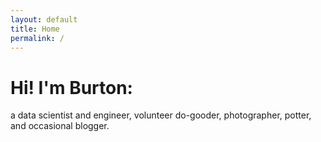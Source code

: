 ```yaml
---
layout: default
title: Home
permalink: /
---
```


# Hi! I'm Burton:

a data scientist and engineer, volunteer do-gooder, photographer, potter, and occasional blogger.

<div id="social-icons">
    <a class="site-link" href="https://github.com/{{ site.github_username }}" title="GitHub">
        <i class="fa fa-github-square fa-fw fa-2x"></i>
    </a>
    <!-- <a class="site-link" href="{{ site.mastodon_link }}" title="Mastodon">
        <i class="fa-brands fa-mastodon fa-fw fa-2x"></i>
    </a> -->
    <a class="site-link" href="https://twitter.com/{{ site.twitter_username }}" title="Twitter">
        <i class="fa fa-twitter-square fa-fw fa-2x"></i>
    </a>
    <a class="site-link" href="{{ site.linkedin_link }}" title="LinkedIn">
        <i class="fa fa-linkedin-square fa-fw fa-2x"></i>
    </a>
    <a class="site-link" href="mailto:{{ site.email }}" title="Email">
        <i class="fa fa-envelope-square fa-fw fa-2x"></i>
    </a>
    <!-- <a class="site-link" href="{{ '/feed.xml' | prepend: site.baseurl }}">
        <i class="fa fa-rss-square fa-fw fa-2x"></i>
    </a> -->
</div>
